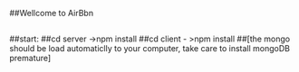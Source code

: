 ##Wellcome to AirBbn
##
##start:
##cd server ->npm install
##cd client - >npm install
##[the mongo should be load automaticlly to your computer, take care to install mongoDB premature]
##
#